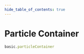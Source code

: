 ```yaml
---
hide_table_of_contents: true
---
```


# Particle Container

```js playground
basic.particleContainer
```